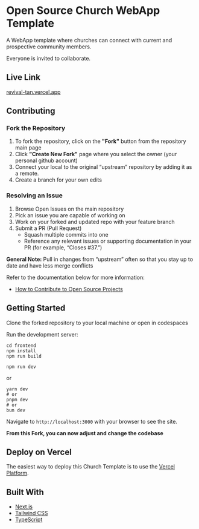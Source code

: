 # Open Source Church WebApp Template

A WebApp template where churches can connect with current and prospective community members. 

Everyone is invited to collaborate. 

## Live Link
[revival-tan.vercel.app](https://revival-tan.vercel.app/)

## Contributing

### Fork the Repository 
1. To fork the repository, click on the **"Fork"** button from the repository main page
2. Click **"Create New Fork"** page where you select the owner (your personal github account)
3. Connect your local to the original “upstream” repository by adding it as a remote.
4. Create a branch for your own edits

### Resolving an Issue

1. Browse Open Issues on the main repository 
2. Pick an issue you are capable of working on
3. Work on your forked and updated repo with your feature branch
4. Submit a PR (Pull Request)
    - Squash multiple commits into one
    - Reference any relevant issues or supporting documentation in your PR (for example, “Closes #37.”)

**General Note:** Pull in changes from “upstream” often so that you stay up to date and have less merge conflicts

Refer to the documentation below for more information:

- [How to Contribute to Open Source Projects](https://opensource.guide/how-to-contribute/#how-to-submit-a-contribution)
## Getting Started
 Clone the forked repository to your local machine or open in codespaces

Run the development server: 
```
cd frontend
npm install
npm run build
```
```
npm run dev
```

or

```
yarn dev
# or
pnpm dev
# or
bun dev
```

Navigate to ```http://localhost:3000``` with your browser to see the site.

**From this Fork, you can now adjust and change the codebase** 

## Deploy on Vercel

The easiest way to deploy this Church Template is to use the [Vercel Platform](https://vercel.com/home). 

## Built With
- [Next.js](https://nextjs.org/docs)
- [Tailwind CSS](https://v2.tailwindcss.com/docs/installation)
- [TypeScript](https://www.typescriptlang.org/docs/handbook/typescript-in-5-minutes.html)













